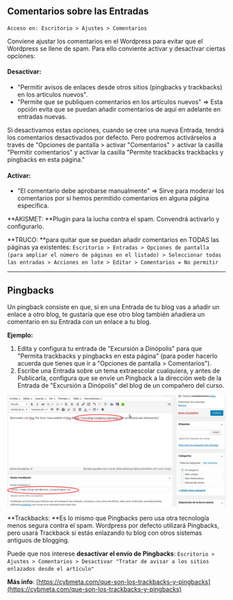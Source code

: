 ## Comentarios sobre las Entradas

```
Acceso en: Escritorio > Ajustes > Comentarios
```

Conviene ajustar los comentarios en el Wordpress para evitar que el Wordpress se llene de spam. Para ello conviente activar y desactivar ciertas opciones:

#### Desactivar:

* "Permitir avisos de enlaces desde otros sitios \(pingbacks y trackbacks\) en los artículos nuevos".
* "Permite que se publiquen comentarios en los artículos nuevos" =&gt; Esta opción evita que se puedan añadir comentarios de aquí en adelante en entradas nuevas.

Si desactivamos estas opciones, cuando se cree una nueva Entrada, tendrá los comentarios desactivados por defecto. Pero podremos activárselos a través de "Opciones de pantalla &gt; activar "Comentarios" &gt; activar la casilla "Permitir comentarios" y activar la casilla "Permite trackbacks trackbacks y pingbacks en esta página."

#### Activar:

* "El comentario debe aprobarse manualmente" =&gt; Sirve para moderar los comentarios por si hemos permitido comentarios en alguna página específica.

**AKISMET: **Plugin para la lucha contra el spam. Convendrá activarlo y configurarlo.

**TRUCO: **para quitar que se puedan añadir comentarios en TODAS las páginas ya existentes: `Escritorio > Entradas > Opciones de pantalla (para ampliar el número de páginas en el listado) > Seleccionar todas las entradas > Acciones en lote > Editar > Comentarios = No permitir`

---

## Pingbacks

Un pingback consiste en que, si en una Entrada de tu blog vas a añadir un enlace a otro blog, te gustaría que ese otro blog también añadiera un comentario en su Entrada con un enlace a tu blog.

**Ejemplo:**

1. Edita y configura tu entrada de "Excursión a Dinópolis" para que "Permita trackbacks y pingbacks en esta página" \(para poder hacerlo acuerda que tienes que ir a "Opciones de pantalla &gt; Comentarios"\).
2. Escribe una Entrada sobre un tema extraescolar cualquiera, y antes de Publicarla, configura que se envíe un Pingback a la dirección web de la Entrada de "Excursión a Dinópolis" del blog de un compañero del curso.

![](/assets/pingback.png)

**Trackbacks: **Es lo mismo que Pingbacks pero usa otra tecnología menos segura contra el spam. Wordpress por defecto utilizará Pingbacks, pero usará Trackback si estás enlazando tu blog con otros sistemas antiguos de blogging.

Puede que nos interese **desactivar el envío de Pingbacks**:  `Escritorio > Ajustes > Comentarios > Desactivar "Tratar de avisar a los sitios enlazados desde el artículo"`

**Más info**: [https://cybmeta.com/que-son-los-trackbacks-y-pingbacks](https://cybmeta.com/que-son-los-trackbacks-y-pingbacks)

